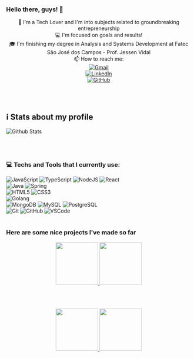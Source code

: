 ### Hello there, guys! 👋
<p align="center">
  💙 I'm a Tech Lover and I'm into subjects related to groundbreaking entrepreneurship
  <br>
  💻 I'm focused on goals and results!
  <br>
  🎓 I'm finishing my degree in Analysis and Systems Development at Fatec São José dos Campos - Prof. Jessen Vidal
  <br>
  📫 How to reach me:
  <br>
  <a href="mailto:nunes.eduardo256@gmail.com">
    <img src="https://img.shields.io/badge/gmail-D14836?&style=for-the-badge&logo=gmail&logoColor=white" alt="Gmail">
  </a>
  <br>
  <a href="https://www.linkedin.com/in/eduns" target="_blank">
    <img src="https://img.shields.io/badge/LinkedIn-%230077B5.svg?&style=for-the-badge&logo=linkedin&logoColor=white" alt="LinkedIn">
  </a>
  <br>
  <a href="https://github.com/eduns" target="_blank">
    <img src="https://img.shields.io/badge/github-%23100000.svg?&style=for-the-badge&logo=github&logoColor=white" alt="GitHub">
  </a>
</p>

<br>
<br>

## ℹ️  Stats about my profile
![Github Stats](https://github-readme-stats.vercel.app/api?username=eduns&show_icons=true&title_color=fff&icon_color=79ff97&text_color=9f9f9f&bg_color=151515)

<br><br>
### 💻 Techs and Tools that I currently use:
![JavaScript](https://img.shields.io/badge/-JavaScript-black?style=for-the-badge&logo=javascript)
![TypeScript](https://img.shields.io/badge/-TypeScript-007ACC?style=for-the-badge&logo=typescript)
![NodeJS](https://img.shields.io/badge/-NodeJS-339933?style=for-the-badge&logo=Node.js&logoColor=white)
![React](https://img.shields.io/badge/-React-1572B6?style=for-the-badge&logo=react)
<br>
![Java](https://img.shields.io/badge/-Java-901B1D?style=for-the-badge&logo=java)
![Spring](https://img.shields.io/badge/-Spring-6DB33F?style=for-the-badge&logo=spring&logoColor=white)
<br>
![HTML5](https://img.shields.io/badge/-HTML5-E34F26?style=for-the-badge&logo=html5&logoColor=white)
![CSS3](https://img.shields.io/badge/-CSS3-1572B6?style=for-the-badge&logo=css3)
<br>
![Golang](https://img.shields.io/badge/-Golang-86D5E3?style=for-the-badge&logo=go&logoColor=white)
<br>
![MongoDB](https://img.shields.io/badge/-MongoDB-black?style=for-the-badge&logo=mongodb)
![MySQL](https://img.shields.io/badge/-MySQL-1E4C68?style=for-the-badge&logo=mysql&logoColor=white)
![PostgreSQL](https://img.shields.io/badge/-PostgreSQL-336791?style=for-the-badge&logo=postgresql&logoColor=white)
<br>
![Git](https://img.shields.io/badge/-Git-black?style=for-the-badge&logo=git)
![GitHub](https://img.shields.io/badge/-GitHub-181717?style=for-the-badge&logo=github)
![VSCode](https://img.shields.io/badge/-VSCode-007ACC?style=for-the-badge&logo=visual-studio-code&logoColor=white)
<br><br>

### Here are some nice projects I've made so far
<p width="100%" align="center">
  <p width="100%" align="center">
    <a align="right" href="https://github.com/eduns/happy" title="Happy">
      <img height="115" src="https://github-readme-stats.vercel.app/api/pin/?username=eduns&repo=happy&theme=gotham">
    </a>
    <a align="left" href="https://github.com/eduns/be-the-hero" title="Be The Hero">
      <img height="115" src="https://github-readme-stats.vercel.app/api/pin/?username=eduns&repo=be-the-hero&theme=gotham">
    </a>
  </p>
<br><br>
   <p width="100%" align="center">
      <a align="right" href="https://github.com/eduns/devradar" title="DevRadar">
        <img height="115" src="https://github-readme-stats.vercel.app/api/pin/?username=eduns&repo=devradar&theme=gotham">
      </a>
      <a align="left" href="https://github.com/eduns/aircnc" title="AirCnC">
        <img height="115" src="https://github-readme-stats.vercel.app/api/pin/?username=eduns&repo=aircnc&theme=gotham">
      </a>
   </p>
</p>
